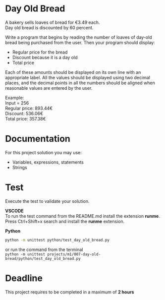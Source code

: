 # Day Old Bread

A bakery sells loaves of bread for €3.49 each.  
Day old bread is discounted by 60 percent. 

Write a program that begins by reading the number of loaves of day-old bread being purchased from the user. 
Then your program should display:   
- Regular price for the bread
- Discount because it is a day old
- Total price    

Each of these amounts should be displayed on its own line with an appropriate label. 
All the values should be displayed using two decimal places, 
and the decimal points in all the numbers should be aligned when reasonable values are entered by the user.

Example:   
Input = 256   
Regular price:  893.44€  
Discount:       536.06€  
Total price:    357.38€  

# Documentation

For this project solution you may use:

- Variables, expressions, statements
- Strings


# Test
Execute the test to validate your solution.  

**VSCODE**   
To run the test command from the README.md install the extension **runme**. 
Press Ctrl+Shift+x search and install the **runme** extension. 


**Python**

```sh
python -m unittest python/test_day_old_bread.py
```

or run the command from the terminal  
`python -m unittest projects/m1/007-day-old-bread/python/test_day_old_bread.py`


# Deadline

This project requires to be completed in a maximum of **2 hours**
